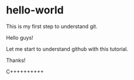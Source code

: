 # hello-world
This is my first step to understand git.

Hello guys!

Let me start to understand github with this tutorial.

Thanks!

C++++++++++
